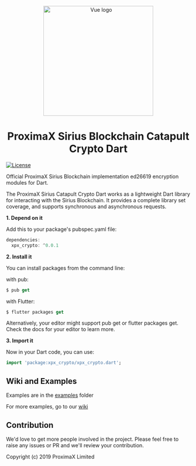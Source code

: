<p align="center"><a href="https://vuejs.org" target="_blank" rel="noopener noreferrer"><img width="300" src="https://user-images.githubusercontent.com/29048783/72931039-2ad96600-3d2b-11ea-885c-cc253a610996.png" alt="Vue logo"></a></p>
<h1 align="center">ProximaX Sirius Blockchain Catapult Crypto Dart</h1>

[![License](https://img.shields.io/badge/License-Apache%202.0-blue.svg)](https://opensource.org/licenses/Apache-2.0)

Official ProximaX Sirius Blockchain implementation ed26619 encryption modules for Dart.

The ProximaX Sirius Catapult Crypto Dart works as a lightweight Dart library for interacting with the Sirius Blockchain. It provides a complete library set coverage, and supports synchronous and asynchronous requests.

**1. Depend on it**

Add this to your package's pubspec.yaml file:

```dart
dependencies:
  xpx_crypto: ^0.0.1
```

**2. Install it**

You can install packages from the command line:

with pub:

```dart
$ pub get
```

with Flutter:

```dart
$ flutter packages get
```

Alternatively, your editor might support pub get or flutter packages get. Check the docs for your editor to learn more.

**3. Import it**

Now in your Dart code, you can use:

```dart
import 'package:xpx_crypto/xpx_crypto.dart';
```

## Wiki and Examples ##

Examples are in the [examples](https://github.com/proximax-storage/xpx-crypto-dart/tree/master/example) folder

For more examples, go to our [wiki](https://github.com/proximax-storage/xpx-crypto-dart/wiki)

## Contribution ##
We'd love to get more people involved in the project. Please feel free to raise any issues or PR and we'll review your contribution.
    
Copyright (c) 2019 ProximaX Limited
